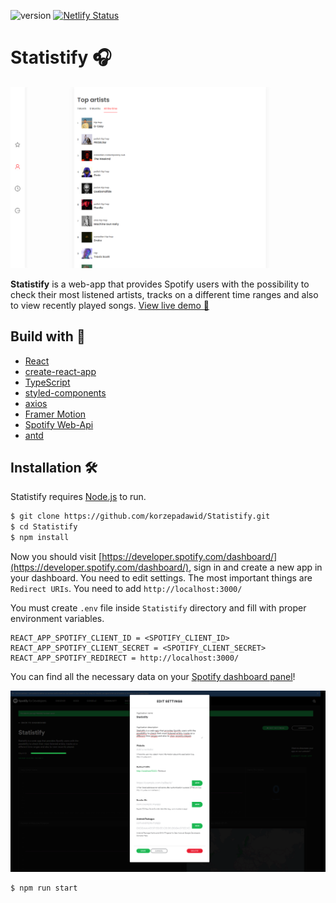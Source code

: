 
![version](https://img.shields.io/badge/version-1.0-green)
[![Netlify Status](https://api.netlify.com/api/v1/badges/21537f49-99dd-46e1-b3d6-51fb720c9beb/deploy-status)](https://app.netlify.com/sites/statistify/deploys)


# Statistify 🎧

![Statistify dashboard](https://github.com/korzepadawid/Statistify/blob/master/src/assets/statistify_dashboard.png)

**Statistify** is a web-app that provides Spotify users with the possibility to check their most listened artists, tracks on a different time ranges and also to view recently played songs.
[View live demo 🙈](https://statistify.netlify.app/)

## Build with 🧰
* [React](https://reactjs.org/)
* [create-react-app](https://create-react-app.dev/)
* [TypeScript](https://www.typescriptlang.org/)
* [styled-components](https://styled-components.com/)
* [axios](https://github.com/axios/axios)
* [Framer Motion](https://www.framer.com/motion/)
* [Spotify Web-Api](https://developer.spotify.com/documentation/web-api/)
* [antd](https://ant.design/)

## Installation 🛠️

Statistify requires [Node.js](https://nodejs.org/) to run.

```sh
$ git clone https://github.com/korzepadawid/Statistify.git
$ cd Statistify
$ npm install
```

Now you should visit [https://developer.spotify.com/dashboard/](https://developer.spotify.com/dashboard/), sign in and create a new app in your dashboard. You need to edit settings. The most important things are `Redirect URIs`. You need to add `http://localhost:3000/`

You must create `.env` file inside `Statistify` directory and fill with proper environment variables.

    REACT_APP_SPOTIFY_CLIENT_ID = <SPOTIFY_CLIENT_ID>
    REACT_APP_SPOTIFY_CLIENT_SECRET = <SPOTIFY_CLIENT_SECRET>
    REACT_APP_SPOTIFY_REDIRECT = http://localhost:3000/
    
You can find all the necessary data on your [Spotify dashboard panel](https://developer.spotify.com/dashboard/)!

![Spotify dashboard](https://github.com/korzepadawid/Statistify/blob/master/src/assets/spotify_dashboard.png)

```sh
$ npm run start
